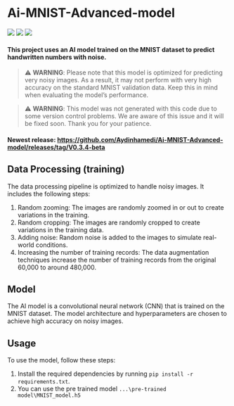 # Ai-MNIST-Advanced-model
<img src="https://img.shields.io/badge/Python-FFD43B?style=for-the-badge&logo=python&logoColor=blue"/> <img src="https://img.shields.io/badge/TensorFlow-FF6F00?style=for-the-badge&logo=tensorflow&logoColor=white"/> <img src="https://img.shields.io/badge/Keras-FF0000?style=for-the-badge&logo=keras&logoColor=white"/>

#### This project uses an AI model trained on the MNIST dataset to predict handwritten numbers with noise.
> :warning: **WARNING**: Please note that this model is optimized for predicting very noisy images. As a result, it may not perform with very high accuracy on the standard MNIST validation data. Keep this in mind when evaluating the model’s performance.

> :warning: **WARNING**: This model was not generated with this code due to some version control problems. We are aware of this issue and it will be fixed soon. Thank you for your patience.
#### Newest release: https://github.com/Aydinhamedi/Ai-MNIST-Advanced-model/releases/tag/V0.3.4-beta
## Data Processing (training)

The data processing pipeline is optimized to handle noisy images. It includes the following steps:
1. Random zooming: The images are randomly zoomed in or out to create variations in the training.
2. Random cropping: The images are randomly cropped to create variations in the training data.
3. Adding noise: Random noise is added to the images to simulate real-world conditions.
4. Increasing the number of training records: The data augmentation techniques increase the number of training records from the original 60,000 to around 480,000.

## Model

The AI model is a convolutional neural network (CNN) that is trained on the MNIST dataset. The model architecture and hyperparameters are chosen to achieve high accuracy on noisy images.

## Usage

To use the model, follow these steps:
1. Install the required dependencies by running `pip install -r requirements.txt`.
2. You can use the pre trained model `...\pre-trained model\MNIST_model.h5`<br />

